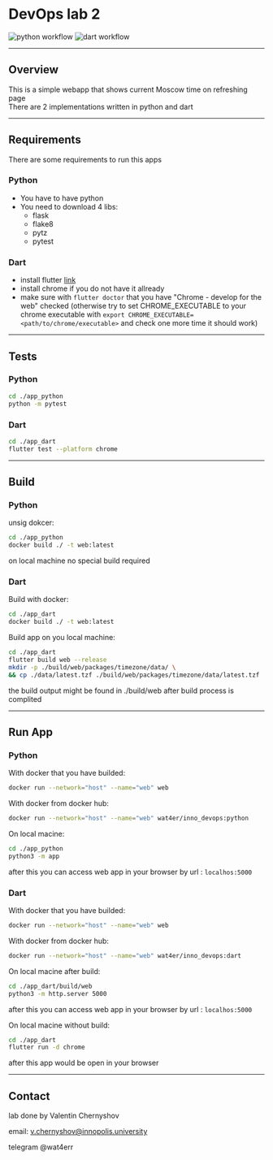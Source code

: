 # DevOps lab 2

![python workflow](https://github.com/zZzwat4er/devops_labs/actions/workflows/python.yaml/badge.svg?branch=lab3)
![dart workflow](https://github.com//zZzwat4er/devops_labs/actions/workflows/dart.yaml/badge.svg?branch=lab3)

___

## Overview

This is a simple webapp that shows current Moscow time on refreshing page  
There are 2 implementations written in python and dart

___

## Requirements

There are some requirements to run this apps

### Python

- You have to have python
- You need to download 4 libs:
  - flask
  - flake8
  - pytz
  - pytest

### Dart

- install flutter [link](https://docs.flutter.dev/get-started/install/linux)
- install chrome if you do not have it allready
- make sure with `flutter doctor` that you have "Chrome - develop for the web" checked (otherwise try to set CHROME_EXECUTABLE to your chrome executable with `export CHROME_EXECUTABLE=<path/to/chrome/executable>` and check one more time it should work)

___

## Tests

### Python

```bash
cd ./app_python
python -m pytest 
```

### Dart

```bash
cd ./app_dart
flutter test --platform chrome
```

___

## Build

### Python

unsig dokcer:

```bash
cd ./app_python
docker build ./ -t web:latest
```

on local machine no special build required

### Dart

Build with docker:

```bash
cd ./app_dart
docker build ./ -t web:latest
```

Build app on you local machine:

```bash
cd ./app_dart
flutter build web --release
mkdir -p ./build/web/packages/timezone/data/ \
&& cp ./data/latest.tzf ./build/web/packages/timezone/data/latest.tzf
```

the build output might be found in ./build/web after build process is complited

___

## Run App

### Python

With docker that you have builded:

```bash
docker run --network="host" --name="web" web
```

With docker from docker hub:

```bash
docker run --network="host" --name="web" wat4er/inno_devops:python 
```

On local macine:

```bash
cd ./app_python
python3 -m app
```

after this you can access web app in your browser by url : `localhos:5000`

### Dart

With docker that you have builded:

```bash
docker run --network="host" --name="web" web
```

With docker from docker hub:

```bash
docker run --network="host" --name="web" wat4er/inno_devops:dart 
```

On local macine after build:

```bash
cd ./app_dart/build/web
python3 -m http.server 5000 
```

after this you can access web app in your browser by url : `localhos:5000`

On local macine without build:

```bash
cd ./app_dart
flutter run -d chrome 
```

after this app would be open in your browser

___

## Contact

lab done by Valentin Chernyshov

email: v.chernyshov@innopolis.university

telegram @wat4err
